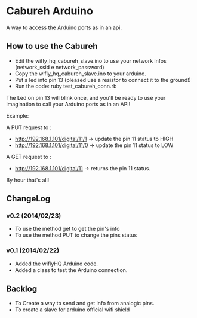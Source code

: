 # Cabureh Arduino
A way to access the Arduino ports as in an api.

## How to use the Cabureh
 * Edit the wifly_hq_cabureh_slave.ino  to use your network infos (network_ssid e network_password)
 * Copy the wifly_hq_cabureh_slave.ino to your arduino.
 * Put a led into pin 13 (pleased use a resistor to connect it to the ground!)
 * Run the code:
  ruby test_cabureh_conn.rb

The Led on pin 13 will blink once, and you'll be ready to use your imagination to call your Arduino ports as in an API!

Example:

A PUT request to : 

  * http://192.168.1.101/digital/11/1 -> update the pin 11 status to HIGH
  * http://192.168.1.101/digital/11/0 -> update the pin 11 status to LOW

A GET request to : 

  * http://192.168.1.101/digital/11 -> returns the pin 11 status. 

By hour that's all! 

## ChangeLog

###  v0.2 (2014/02/23)
 * To use the method get to get the pin's info
 * To use the method PUT to change the pins status

###  v0.1 (2014/02/22)
 * Added the wiflyHQ Arduino code.
 * Added a class to test the Arduino connection.
 
## Backlog
 * To Create a way to send and get info from analogic pins.
 * To create a slave for arduino official  wifi shield 
 
